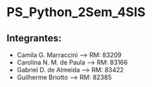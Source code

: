 # PS_Python_2Sem_4SIS
## Integrantes:
- Camila G. Marraccini --> RM: 83209
- Carolina N. M. de Paula --> RM: 83166
- Gabriel D. de Almeida --> RM: 83422
- Guilherme Briotto --> RM: 82385
